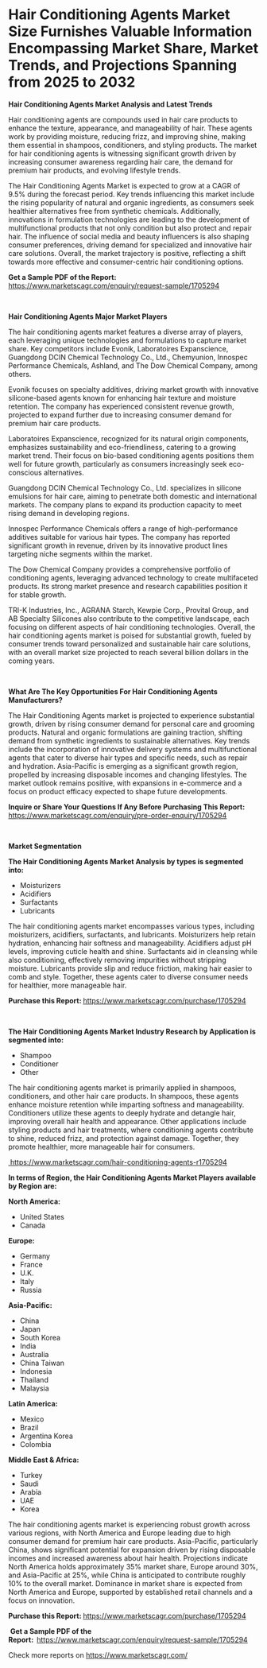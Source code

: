<p><h1>Hair Conditioning Agents Market Size Furnishes Valuable Information Encompassing Market Share, Market Trends, and Projections Spanning from 2025 to 2032</h1></p><p><strong>Hair Conditioning Agents Market Analysis and Latest Trends</strong></p>
<p><p>Hair conditioning agents are compounds used in hair care products to enhance the texture, appearance, and manageability of hair. These agents work by providing moisture, reducing frizz, and improving shine, making them essential in shampoos, conditioners, and styling products. The market for hair conditioning agents is witnessing significant growth driven by increasing consumer awareness regarding hair care, the demand for premium hair products, and evolving lifestyle trends.</p><p>The Hair Conditioning Agents Market is expected to grow at a CAGR of 9.5% during the forecast period. Key trends influencing this market include the rising popularity of natural and organic ingredients, as consumers seek healthier alternatives free from synthetic chemicals. Additionally, innovations in formulation technologies are leading to the development of multifunctional products that not only condition but also protect and repair hair. The influence of social media and beauty influencers is also shaping consumer preferences, driving demand for specialized and innovative hair care solutions. Overall, the market trajectory is positive, reflecting a shift towards more effective and consumer-centric hair conditioning options.</p></p>
<p><strong>Get a Sample PDF of the Report:&nbsp;</strong> <a href="https://www.marketscagr.com/enquiry/request-sample/1705294?utm_campaign=3122&utm_medium=2&utm_source=Github&utm_content=ia&utm_term=27032025&utm_id=hair-conditioning-agents">https://www.marketscagr.com/enquiry/request-sample/1705294</a></p>
<p>&nbsp;</p>
<p><strong>Hair Conditioning Agents Major Market Players</strong></p>
<p><p>The hair conditioning agents market features a diverse array of players, each leveraging unique technologies and formulations to capture market share. Key competitors include Evonik, Laboratoires Expanscience, Guangdong DCIN Chemical Technology Co., Ltd., Chemyunion, Innospec Performance Chemicals, Ashland, and The Dow Chemical Company, among others. </p><p>Evonik focuses on specialty additives, driving market growth with innovative silicone-based agents known for enhancing hair texture and moisture retention. The company has experienced consistent revenue growth, projected to expand further due to increasing consumer demand for premium hair care products.</p><p>Laboratoires Expanscience, recognized for its natural origin components, emphasizes sustainability and eco-friendliness, catering to a growing market trend. Their focus on bio-based conditioning agents positions them well for future growth, particularly as consumers increasingly seek eco-conscious alternatives.</p><p>Guangdong DCIN Chemical Technology Co., Ltd. specializes in silicone emulsions for hair care, aiming to penetrate both domestic and international markets. The company plans to expand its production capacity to meet rising demand in developing regions.</p><p>Innospec Performance Chemicals offers a range of high-performance additives suitable for various hair types. The company has reported significant growth in revenue, driven by its innovative product lines targeting niche segments within the market.</p><p>The Dow Chemical Company provides a comprehensive portfolio of conditioning agents, leveraging advanced technology to create multifaceted products. Its strong market presence and research capabilities position it for stable growth.</p><p>TRI-K Industries, Inc., AGRANA Starch, Kewpie Corp., Provital Group, and AB Specialty Silicones also contribute to the competitive landscape, each focusing on different aspects of hair conditioning technologies. Overall, the hair conditioning agents market is poised for substantial growth, fueled by consumer trends toward personalized and sustainable hair care solutions, with an overall market size projected to reach several billion dollars in the coming years.</p></p>
<p>&nbsp;</p>
<p><strong>What Are The Key Opportunities For Hair Conditioning Agents Manufacturers?</strong></p>
<p><p>The Hair Conditioning Agents market is projected to experience substantial growth, driven by rising consumer demand for personal care and grooming products. Natural and organic formulations are gaining traction, shifting demand from synthetic ingredients to sustainable alternatives. Key trends include the incorporation of innovative delivery systems and multifunctional agents that cater to diverse hair types and specific needs, such as repair and hydration. Asia-Pacific is emerging as a significant growth region, propelled by increasing disposable incomes and changing lifestyles. The market outlook remains positive, with expansions in e-commerce and a focus on product efficacy expected to shape future developments.</p></p>
<p><strong>Inquire or Share Your Questions If Any Before Purchasing This Report:</strong> <a href="https://www.marketscagr.com/enquiry/pre-order-enquiry/1705294?utm_campaign=3122&utm_medium=2&utm_source=Github&utm_content=ia&utm_term=27032025&utm_id=hair-conditioning-agents">https://www.marketscagr.com/enquiry/pre-order-enquiry/1705294</a></p>
<p>&nbsp;</p>
<p><strong>Market Segmentation</strong></p>
<p><strong>The Hair Conditioning Agents Market Analysis by types is segmented into:</strong></p>
<p><ul><li>Moisturizers</li><li>Acidifiers</li><li>Surfactants</li><li>Lubricants</li></ul></p>
<p><p>The hair conditioning agents market encompasses various types, including moisturizers, acidifiers, surfactants, and lubricants. Moisturizers help retain hydration, enhancing hair softness and manageability. Acidifiers adjust pH levels, improving cuticle health and shine. Surfactants aid in cleansing while also conditioning, effectively removing impurities without stripping moisture. Lubricants provide slip and reduce friction, making hair easier to comb and style. Together, these agents cater to diverse consumer needs for healthier, more manageable hair.</p></p>
<p><strong>Purchase this Report:&nbsp;</strong><a href="https://www.marketscagr.com/purchase/1705294?utm_campaign=3122&utm_medium=2&utm_source=Github&utm_content=ia&utm_term=27032025&utm_id=hair-conditioning-agents">https://www.marketscagr.com/purchase/1705294</a></p>
<p>&nbsp;</p>
<p><strong>The Hair Conditioning Agents Market Industry Research by Application is segmented into:</strong></p>
<p><ul><li>Shampoo</li><li>Conditioner</li><li>Other</li></ul></p>
<p><p>The hair conditioning agents market is primarily applied in shampoos, conditioners, and other hair care products. In shampoos, these agents enhance moisture retention while imparting softness and manageability. Conditioners utilize these agents to deeply hydrate and detangle hair, improving overall hair health and appearance. Other applications include styling products and hair treatments, where conditioning agents contribute to shine, reduced frizz, and protection against damage. Together, they promote healthier, more manageable hair for consumers.</p></p>
<p><a href="https://www.marketscagr.com/hair-conditioning-agents-r1705294?utm_campaign=3122&utm_medium=2&utm_source=Github&utm_content=ia&utm_term=27032025&utm_id=hair-conditioning-agents">&nbsp;https://www.marketscagr.com/hair-conditioning-agents-r1705294</a></p>
<p><strong>In terms of Region, the Hair Conditioning Agents Market Players available by Region are:</strong></p>
<p>
    <p> <strong> North America: </strong>
        <ul>
            <li>United States</li>
            <li>Canada</li>
        </ul>
        </p> 
    <p> <strong> Europe: </strong>
        <ul>
            <li>Germany</li>
            <li>France</li>
            <li>U.K.</li>
            <li>Italy</li>
            <li>Russia</li>
        </ul>
        </p> 
    <p> <strong> Asia-Pacific: </strong>
        <ul>
            <li>China</li>
            <li>Japan</li>
            <li>South Korea</li>
            <li>India</li>
            <li>Australia</li>
            <li>China Taiwan</li>
            <li>Indonesia</li>
            <li>Thailand</li>
            <li>Malaysia</li>
        </ul>
        </p> 
    <p> <strong> Latin America: </strong>
        <ul>
            <li>Mexico</li>
            <li>Brazil</li>
            <li>Argentina Korea</li>
            <li>Colombia</li>
        </ul>
        </p> 
    <p> <strong> Middle East & Africa: </strong>
        <ul>
            <li>Turkey</li>
            <li>Saudi</li>
            <li>Arabia</li>
            <li>UAE</li>
            <li>Korea</li>
        </ul>
    </p>
    </p>
<p><p>The hair conditioning agents market is experiencing robust growth across various regions, with North America and Europe leading due to high consumer demand for premium hair care products. Asia-Pacific, particularly China, shows significant potential for expansion driven by rising disposable incomes and increased awareness about hair health. Projections indicate North America holds approximately 35% market share, Europe around 30%, and Asia-Pacific at 25%, while China is anticipated to contribute roughly 10% to the overall market. Dominance in market share is expected from North America and Europe, supported by established retail channels and a focus on innovation.</p></p>
<p><strong>Purchase this Report: </strong><a href="https://www.marketscagr.com/purchase/1705294?utm_campaign=3122&utm_medium=2&utm_source=Github&utm_content=ia&utm_term=27032025&utm_id=hair-conditioning-agents">https://www.marketscagr.com/purchase/1705294</a></p>
<p>&nbsp;<strong>Get a Sample PDF of the Report:&nbsp;&nbsp;</strong><a href="https://www.marketscagr.com/enquiry/request-sample/1705294?utm_campaign=3122&utm_medium=2&utm_source=Github&utm_content=ia&utm_term=27032025&utm_id=hair-conditioning-agents">https://www.marketscagr.com/enquiry/request-sample/1705294</a></p>
<p><strong></strong></p>
<p>Check more reports on <a href="https://www.marketscagr.com/?utm_campaign=3122&utm_medium=2&utm_source=Github&utm_content=ia&utm_term=27032025&utm_id=hair-conditioning-agents">https://www.marketscagr.com/</a></p>